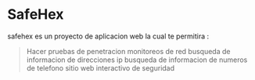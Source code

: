 # SafeHex
safehex es un proyecto de aplicacion web la cual te permitira : 

> Hacer pruebas de penetracion
> monitoreos de red
> busqueda de informacion de direcciones ip
> busqueda de informacion de numeros de telefono
> sitio web interactivo de seguridad
